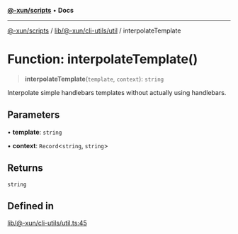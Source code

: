 [**@-xun/scripts**](../../../../../README.md) • **Docs**

***

[@-xun/scripts](../../../../../README.md) / [lib/@-xun/cli-utils/util](../README.md) / interpolateTemplate

# Function: interpolateTemplate()

> **interpolateTemplate**(`template`, `context`): `string`

Interpolate simple handlebars templates without actually using handlebars.

## Parameters

• **template**: `string`

• **context**: `Record`\<`string`, `string`\>

## Returns

`string`

## Defined in

[lib/@-xun/cli-utils/util.ts:45](https://github.com/Xunnamius/xscripts/blob/ea7b98342d9aa37d18f7398603d7c15f580a5312/lib/@-xun/cli-utils/util.ts#L45)
